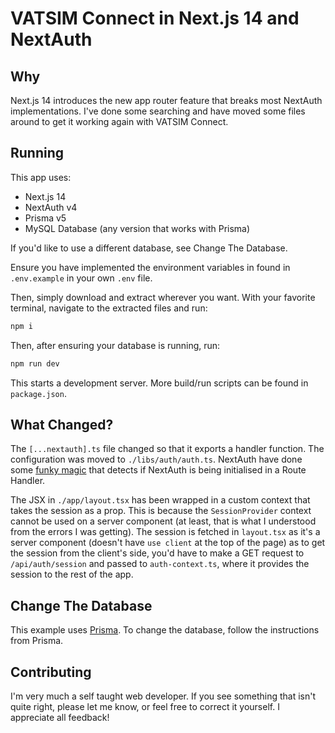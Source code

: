 # VATSIM Connect in Next.js 14 and NextAuth

## Why

Next.js 14 introduces the new app router feature that breaks most NextAuth implementations. I've done some searching and have moved some files around
to get it working again with VATSIM Connect.

## Running

This app uses:

- Next.js 14
- NextAuth v4
- Prisma v5
- MySQL Database (any version that works with Prisma)

If you'd like to use a different database, see Change The Database.

Ensure you have implemented the environment variables in found in `.env.example` in your own `.env` file.

Then, simply download and extract wherever you want. With your favorite terminal, navigate to the extracted files and run:

```bash
npm i
```

Then, after ensuring your database is running, run:

```bash
npm run dev
```

This starts a development server. More build/run scripts can be found in `package.json`.

## What Changed?

The `[...nextauth].ts` file changed so that it exports a handler function. The configuration was moved to `./libs/auth/auth.ts`.
NextAuth have done some [funky magic](https://next-auth.js.org/configuration/initialization#route-handlers-app) that detects if NextAuth is being initialised in a Route Handler.

The JSX in `./app/layout.tsx` has been wrapped in a custom context that takes the session as a prop. This is because the `SessionProvider` context cannot be used on a server component (at least, that is what I understood from the errors I was getting). The session is fetched in `layout.tsx` as it's a server component (doesn't have `use client` at the top of the page) as to get the session from the client's side, you'd have to make a GET request to `/api/auth/session` and passed to `auth-context.ts`, where it provides the session to the rest of the app.

## Change The Database

This example uses [Prisma](https://www.prisma.io/). To change the database, follow the instructions from Prisma.

## Contributing

I'm very much a self taught web developer. If you see something that isn't quite right, please let me know, or feel free to correct it yourself.
I appreciate all feedback!
